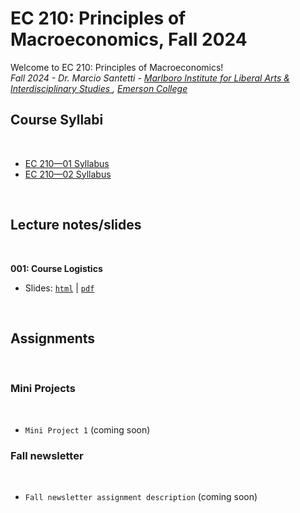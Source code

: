# EC 210: Principles of Macroeconomics, Fall 2024

Welcome to EC 210: Principles of Macroeconomics!<br>
*Fall 2024 - Dr. Marcio Santetti - [Marlboro Institute for Liberal Arts & Interdisciplinary Studies ](https://emerson.edu/academics/schools-labs-and-centers/marlboro-institute), [Emerson College](https://www.emerson.edu/)*


## Course Syllabi

<br>

  - [EC 210&mdash;01 Syllabus]()
  - [EC 210&mdash;02 Syllabus]()

<br>


## Lecture notes/slides


<br>

**001: Course Logistics**

  - Slides: [`html`]() | [`pdf`]()

<br>

## Assignments

<br>

### Mini Projects

<br>

  - `Mini Project 1` (coming soon)


### Fall newsletter

<br>

  - `Fall newsletter assignment description` (coming soon)
